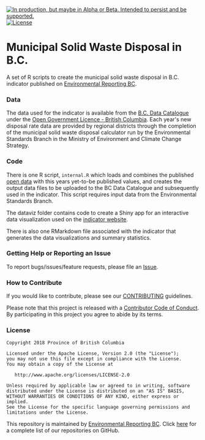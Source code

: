 <a id="devex-badge" rel="Delivery" href="https://github.com/BCDevExchange/assets/blob/master/README.md"><img alt="In production, but maybe in Alpha or Beta. Intended to persist and be supported." style="border-width:0" src="https://assets.bcdevexchange.org/images/badges/delivery.svg" title="In production, but maybe in Alpha or Beta. Intended to persist and be supported." /></a>[![License](https://img.shields.io/badge/License-Apache%202.0-blue.svg)](https://opensource.org/licenses/Apache-2.0)

# Municipal Solid Waste Disposal in B.C.

A set of R scripts to create the municipal solid waste disposal in B.C. indicator published on [Environmental Reporting BC](https://www2.gov.bc.ca/gov/content?id=B71460AF7A8049D59F8CBA6EE18E93B8).

### Data

The data used for the indicator is available from the [B.C. Data Catalogue](https://catalogue.data.gov.bc.ca/dataset/d21ed158-0ac7-4afd-a03b-ce22df0096bc) under the [Open Government Licence - British Columbia](https://www2.gov.bc.ca/gov/content?id=A519A56BC2BF44E4A008B33FCF527F61). Each year's new disposal rate data are provided by regional districts through the completion of the municipal solid waste disposal calculator run by the Environmental Standards Branch in the Ministry of Environment and Climate Change Strategy.

### Code

There is one R script, `internal.R` which loads and combines the published 
[open data](https://catalogue.data.gov.bc.ca/dataset/bc-municipal-solid-waste-disposal-rates) 
with this years yet-to-be published values, and creates the output data files 
to be uploaded to the BC Data Catalogue and subsequently used in the indicator. 
This script requires input data from the Environmental Standards Branch. 

The dataviz folder contains code to create a Shiny app for an interactive 
data visualization used on the [indicator website](http://www.env.gov.bc.ca/soe/indicators/sustainability/municipal-solid-waste.html).

There is also one RMarkdown file associated with the indicator that generates the data visualizations and summary statistics.

### Getting Help or Reporting an Issue

To report bugs/issues/feature requests, please file an 
[Issue](https://github.com/bcgov/msw-disposal-indicator/issues/).

### How to Contribute

If you would like to contribute, please see our [CONTRIBUTING](CONTRIBUTING.md) guidelines.

Please note that this project is released with a [Contributor Code of Conduct](CODE_OF_CONDUCT.md). By participating in this project you agree to abide by its terms.

### License

    Copyright 2018 Province of British Columbia

    Licensed under the Apache License, Version 2.0 (the "License");
    you may not use this file except in compliance with the License.
    You may obtain a copy of the License at 

       http://www.apache.org/licenses/LICENSE-2.0

    Unless required by applicable law or agreed to in writing, software
    distributed under the License is distributed on an "AS IS" BASIS,
    WITHOUT WARRANTIES OR CONDITIONS OF ANY KIND, either express or implied.
    See the License for the specific language governing permissions and
    limitations under the License.


This repository is maintained by [Environmental Reporting BC](http://www2.gov.bc.ca/gov/content?id=FF80E0B985F245CEA62808414D78C41B). Click [here](https://github.com/bcgov/EnvReportBC) for a complete list of our repositories on GitHub.